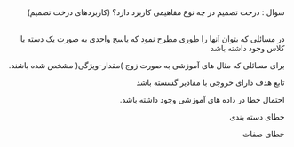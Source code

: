 ##
####
<div dir="rtl">
سوال : درخت تصمیم در چه نوع مفاهیمی کاربرد دارد؟ (کاربردهای درخت تصمیم)
  </div>
<br/>

<div dir="rtl">
  
 در مسائلی که بتوان آنها را طوری مطرح نمود که پاسخ واحدی به صورت یک دسته یا
کلاس وجود داشته باشد
  
  برای مسائلی که مثال های آموزشی به صورت زوج )مقدار-ویژگی( مشخص شده باشند.
  
  تابع هدف دارای خروجی با مقادیر گسسته باشد
  
  احتمال خطا در داده های آموزشی وجود داشته باشد.
  
  خطای دسته بندی
  
  خطای صفات

</div>
<br/>
